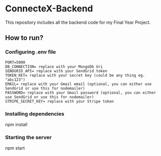# ConnecteX-Backend
This repository includes all the backend code for my Final Year Project.

## How to run?

### Configuring .env file
```
PORT=5000
DB_CONNECTION= replace with your MongoDb Uri
SENDGRID_API= replace with your SendGrid token
TOKEN_KEY= replace with your secret key (could be any thing eg. "abc123")
EMAIL= replace with your Gmail email (optional, you can either use SendGrid or use this for nodemailer)
PASSWORD= replace with your Gmail password (optional, you can either use SendGrid or use this for nodemailer)
STRIPE_SECRET_KEY= replace with your Stripe token
```

### Installing dependencies

npm install

### Starting the server

npm start
